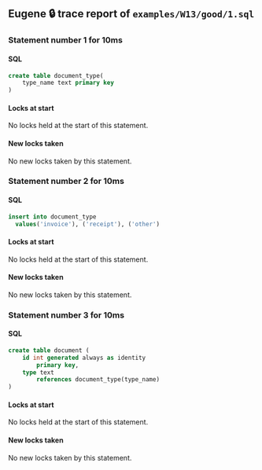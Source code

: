 ## Eugene 🔒 trace report of `examples/W13/good/1.sql`



### Statement number 1 for 10ms

#### SQL

```sql
create table document_type(
    type_name text primary key
)
```

#### Locks at start

No locks held at the start of this statement.

#### New locks taken

No new locks taken by this statement.



### Statement number 2 for 10ms

#### SQL

```sql
insert into document_type
  values('invoice'), ('receipt'), ('other')
```

#### Locks at start

No locks held at the start of this statement.

#### New locks taken

No new locks taken by this statement.



### Statement number 3 for 10ms

#### SQL

```sql
create table document (
    id int generated always as identity
        primary key,
    type text
        references document_type(type_name)
)
```

#### Locks at start

No locks held at the start of this statement.

#### New locks taken

No new locks taken by this statement.



